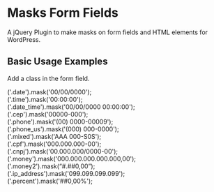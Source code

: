 Masks Form Fields
=========================

A jQuery Plugin to make masks on form fields and HTML elements for WordPress.

## Basic Usage Examples

Add a class in the form field.

('.date').mask('00/00/0000');  
('.time').mask('00:00:00');  
('.date_time').mask('00/00/0000 00:00:00');  
('.cep').mask('00000-000');  
('.phone').mask('(00) 0000-00009');  
('.phone_us').mask('(000) 000-0000');  
('.mixed').mask('AAA 000-S0S');  
('.cpf').mask('000.000.000-00');  
('.cnpj').mask('00.000.000/0000-00');  
('.money').mask('000.000.000.000.000,00');  
('.money2').mask(“#.##0,00”);  
('.ip_address').mask('099.099.099.099');  
('.percent').mask('##0,00%');  
